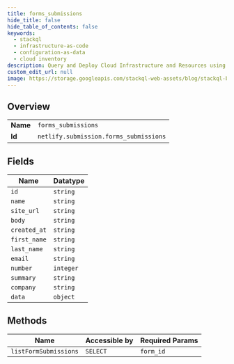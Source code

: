 ```yaml
---
title: forms_submissions
hide_title: false
hide_table_of_contents: false
keywords:
  - stackql
  - infrastructure-as-code
  - configuration-as-data
  - cloud inventory
description: Query and Deploy Cloud Infrastructure and Resources using SQL
custom_edit_url: null
image: https://storage.googleapis.com/stackql-web-assets/blog/stackql-blog-post-featured-image.png
---
```

  
    

## Overview
<table><tbody>
<tr><td><b>Name</b></td><td><code>forms_submissions</code></td></tr>
<tr><td><b>Id</b></td><td><code>netlify.submission.forms_submissions</code></td></tr>
</tbody></table>

## Fields
| Name | Datatype |
| ---- | -------- |
| `id` | `string` |
| `name` | `string` |
| `site_url` | `string` |
| `body` | `string` |
| `created_at` | `string` |
| `first_name` | `string` |
| `last_name` | `string` |
| `email` | `string` |
| `number` | `integer` |
| `summary` | `string` |
| `company` | `string` |
| `data` | `object` |
## Methods
| Name | Accessible by | Required Params |
| ---- | ------------- | --------------- |
| `listFormSubmissions` | `SELECT` | `form_id` |
